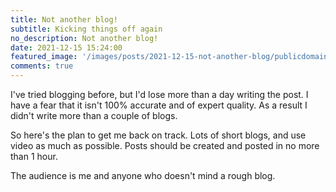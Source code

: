 ```yaml
---
title: Not another blog!
subtitle: Kicking things off again
no_description: Not another blog!
date: 2021-12-15 15:24:00
featured_image: '/images/posts/2021-12-15-not-another-blog/publicdomainq-race.svg'
comments: true
---
```


I've tried blogging before, but I'd lose more than a day writing the post. I have a fear that it isn't 100% accurate and of expert quality. As a result I didn't write more than a couple of blogs.

So here's the plan to get me back on track. Lots of short blogs, and use video as much as possible. Posts should be created and posted in no more than 1 hour.

The audience is me and anyone who doesn't mind a rough blog.